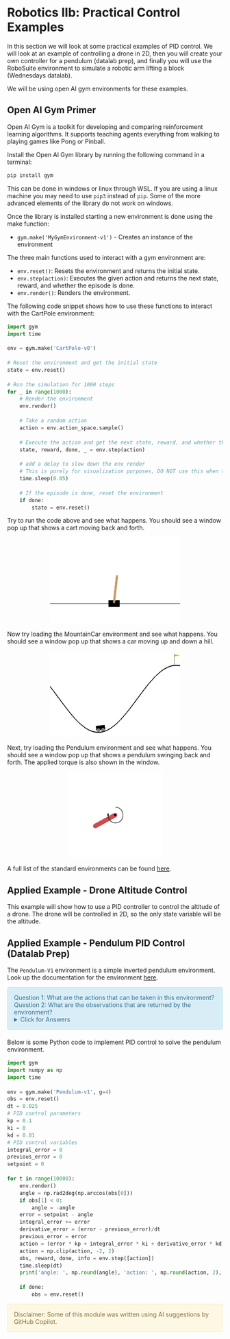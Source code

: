 # Robotics IIb: Practical Control Examples

In this section we will look at some practical examples of PID control. We will look at an example of controlling a drone in 2D, then you will create your own controller for a pendulum (datalab prep), and finally you will use the RoboSuite environment to simulate a robotic arm lifting a block (Wednesdays datalab).

We will be using open AI gym environments for these examples.

## Open AI Gym Primer

Open AI Gym is a toolkit for developing and comparing reinforcement learning algorithms. It supports teaching agents everything from walking to playing games like Pong or Pinball. 

Install the Open AI Gym library by running the following command in a terminal:

```bash
pip install gym
```

This can be done in windows or linux through WSL. If you are using a linux machine you may need to use `pip3` instead of `pip`. Some of the more advanced elements of the library do not work on windows.

Once the library is installed starting a new environment is done using the make function:

- `gym.make('MyGymEnvironment-v1')` - Creates an instance of the environment

The three main functions used to interact with a gym environment are:

- `env.reset()`: Resets the environment and returns the initial state.
- `env.step(action)`: Executes the given action and returns the next state, reward, and whether the episode is done.
- `env.render()`: Renders the environment.

The following code snippet shows how to use these functions to interact with the CartPole environment:

```python
import gym
import time

env = gym.make('CartPole-v0')

# Reset the environment and get the initial state
state = env.reset()

# Run the simulation for 1000 steps
for _ in range(1000):
    # Render the environment
    env.render()
    
    # Take a random action
    action = env.action_space.sample()
    
    # Execute the action and get the next state, reward, and whether the episode is done
    state, reward, done, _ = env.step(action)

    # add a delay to slow down the env render
    # This is purely for visualization purposes, DO NOT use this when training!
    time.sleep(0.05)
    
    # If the episode is done, reset the environment
    if done:
        state = env.reset()
```
Try to run the code above and see what happens. You should see a window pop up that shows a cart moving back and forth. 

<div style="text-align: center">
<img src="Images/cartpole.gif" height="200" />
</div>

Now try loading the MountainCar environment and see what happens. You should see a window pop up that shows a car moving up and down a hill.

<div style="text-align: center">
<img src="Images/mountaincar.gif" height="200" />
</div>

Next, try loading the Pendulum environment and see what happens. You should see a window pop up that shows a pendulum swinging back and forth. The applied torque is also shown in the window.

<div style="text-align: center">
<img src="Images/pendulum.gif" height="200" />
</div>

A full list of the standard environments can be found [here](https://www.gymlibrary.dev/).

## Applied Example - Drone Altitude Control

This example will show how to use a PID controller to control the altitude of a drone. The drone will be controlled in 2D, so the only state variable will be the altitude. 



## Applied Example - Pendulum PID Control (Datalab Prep)

The `Pendulum-V1` environment is a simple inverted pendulum environment. Look up the documentation for the environment [here](https://www.gymlibrary.dev/environments/classic_control/pendulum/). 

<div style="padding: 15px; border: 1px solid transparent; border-color: transparent; margin-bottom: 20px; border-radius: 4px; color: #31708f; background-color: #d9edf7; border-color: #bce8f1;">
Question 1: What are the actions that can be taken in this environment?
<br>
Question 2: What are the observations that are returned by the environment?
<details> 
  <summary>Click for Answers </summary>
   Q1 solution:  The action is a ndarray with shape (1,) representing the torque applied to free end of the pendulum as a `float` variable. The possible values range from -2.0 to 2.0. <br>
   Q2 solution:  The observation is a ndarray with shape (3,) representing the state of the system. The state is defined as: <br>
    - `theta`: The angle of the pendulum as a `float` variable. The angle is measured from the vertical and increases in the clockwise direction. The range is [-pi, pi].
    - `theta_dot`: The angular velocity of the pendulum as a `float` variable. The range is [-8, 8].

    <code>print('Hello')</code>

    
</details>
</div>

Below is some Python code to implement PID control to solve the pendulum environment. 

```python
import gym
import numpy as np
import time

env = gym.make('Pendulum-v1', g=4)
obs = env.reset()
dt = 0.025
# PID control parameters
kp = 0.1
ki = 0
kd = 0.01
# PID control variables
integral_error = 0
previous_error = 0
setpoint = 0

for t in range(10000):
    env.render()
    angle = np.rad2deg(np.arccos(obs[0]))
    if obs[1] < 0:
        angle = -angle
    error = setpoint - angle
    integral_error += error
    derivative_error = (error - previous_error)/dt
    previous_error = error
    action = (error * kp + integral_error * ki + derivative_error * kd)
    action = np.clip(action, -2, 2)
    obs, reward, done, info = env.step([action])
    time.sleep(dt)
    print('angle: ', np.round(angle), 'action: ', np.round(action, 2), 'error: ', np.round(error,2))

    if done:
        obs = env.reset()
```


<div style="padding: 15px; border: 1px solid transparent; border-color: transparent; margin-bottom: 20px; border-radius: 4px; color: #8a6d3b;; background-color: #fcf8e3; border-color: #faebcc;">
Disclaimer: Some of this module was written using AI suggestions by GitHub Copilot.   
</div>
